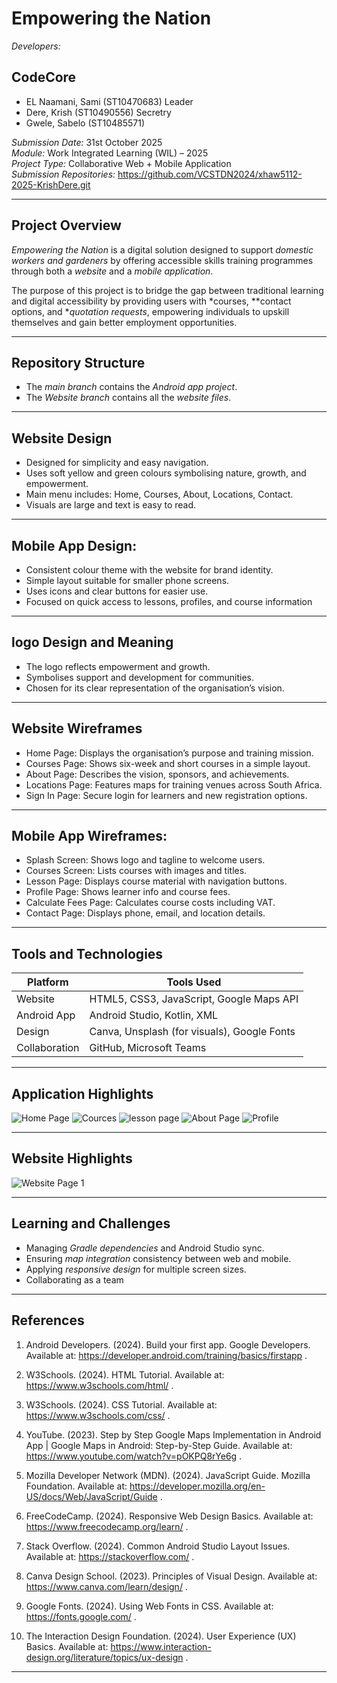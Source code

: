 # Empowering the Nation  

*Developers:*  
## CodeCore
- EL Naamani, Sami  (ST10470683) Leader
- Dere, Krish (ST10490556) Secretry
- Gwele, Sabelo (ST10485571)

*Submission Date:* 31st October 2025  
*Module:* Work Integrated Learning (WIL) – 2025  
*Project Type:* Collaborative Web + Mobile Application  
*Submission Repositories:* https://github.com/VCSTDN2024/xhaw5112-2025-KrishDere.git 

---

## Project Overview  

*Empowering the Nation* is a digital solution designed to support *domestic workers and gardeners* by offering accessible skills training programmes through both a *website* and a *mobile application*.  

The purpose of this project is to bridge the gap between traditional learning and digital accessibility by providing users with *courses, **contact options, and **quotation requests*, empowering individuals to upskill themselves and gain better employment opportunities.

---

## Repository Structure  

- The *main branch* contains the *Android app project*. 
- The *Website branch* contains all the *website files*.


---

## Website Design

- Designed for simplicity and easy navigation.
- Uses soft yellow and green colours symbolising nature, growth, and empowerment.
- Main menu includes: Home, Courses, About, Locations, Contact.
- Visuals are large and text is easy to read.

---

## Mobile App Design:
- Consistent colour theme with the website for brand identity.
- Simple layout suitable for smaller phone screens.
- Uses icons and clear buttons for easier use.
- Focused on quick access to lessons, profiles, and course information

---

## logo Design and Meaning
- The logo reflects empowerment and growth.
- Symbolises support and development for communities.
- Chosen for its clear representation of the organisation’s vision.

---

## Website Wireframes
- Home Page: Displays the organisation’s purpose and training mission.
- Courses Page: Shows six-week and short courses in a simple layout.
- About Page: Describes the vision, sponsors, and achievements.
- Locations Page: Features maps for training venues across South Africa.
- Sign In Page: Secure login for learners and new registration options.

---

## Mobile App Wireframes:
- Splash Screen: Shows logo and tagline to welcome users.
- Courses Screen: Lists courses with images and titles.
- Lesson Page: Displays course material with navigation buttons.
- Profile Page: Shows learner info and course fees.
- Calculate Fees Page: Calculates course costs including VAT.
- Contact Page: Displays phone, email, and location details.

---

## Tools and Technologies  

| Platform | Tools Used |
|-----------|-------------|
| Website | HTML5, CSS3, JavaScript, Google Maps API |
| Android App | Android Studio, Kotlin, XML |
| Design | Canva, Unsplash (for visuals), Google Fonts|
| Collaboration | GitHub, Microsoft Teams |

---

## Application Highlights  

<img alt="Home Page" src="https://github.com/user-attachments/assets/499bc380-edf1-4e9d-8445-1d2510eadc08" /> 


<img alt="Cources" src="https://github.com/user-attachments/assets/eda03dc9-ef62-4caf-b8f4-2c6b4ce023ed" />  

<img alt="lesson page" src="https://github.com/user-attachments/assets/2c5952f2-1ac6-448e-8227-f197b5d4a75b" />  

<img alt="About Page" src="https://github.com/user-attachments/assets/df549fb1-99bf-44da-8e77-52cf1510595b" />

<img alt="Profile" src="https://github.com/user-attachments/assets/68b24893-7ec7-40d9-a503-3e6d3788ec24" />

---

## Website Highlights  

<img alt="Website Page 1" src="" />  



---

## Learning and Challenges  

- Managing *Gradle dependencies* and Android Studio sync.  
- Ensuring *map integration* consistency between web and mobile.  
- Applying *responsive design* for multiple screen sizes.  
- Collaborating as a team  

---



## References  

1. Android Developers. (2024). Build your first app. Google Developers. Available at: https://developer.android.com/training/basics/firstapp .

2. W3Schools. (2024). HTML Tutorial. Available at: https://www.w3schools.com/html/ .

3. W3Schools. (2024). CSS Tutorial. Available at: https://www.w3schools.com/css/ .

4. YouTube. (2023). Step by Step Google Maps Implementation in Android App | Google Maps in Android: Step-by-Step Guide. Available at: <https://www.youtube.com/watch?v=pOKPQ8rYe6g> .  

5. Mozilla Developer Network (MDN). (2024). JavaScript Guide. Mozilla Foundation. Available at: https://developer.mozilla.org/en-US/docs/Web/JavaScript/Guide .  

6. FreeCodeCamp. (2024). Responsive Web Design Basics. Available at: https://www.freecodecamp.org/learn/ .

7. Stack Overflow. (2024). Common Android Studio Layout Issues. Available at: https://stackoverflow.com/ .

8. Canva Design School. (2023). Principles of Visual Design. Available at: https://www.canva.com/learn/design/ .

9. Google Fonts. (2024). Using Web Fonts in CSS. Available at: https://fonts.google.com/ .  

10. The Interaction Design Foundation. (2024). User Experience (UX) Basics. Available at: https://www.interaction-design.org/literature/topics/ux-design .

---
